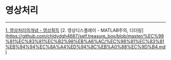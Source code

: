 # 영상처리 

---

[1. 영상처리의개념 - 영상획득](https://github.com/chldydgh4687/treasure_box/blob/master/%EC%98%81%EC%83%81%EC%B2%98%EB%A6%AC/%EC%98%81%EC%83%81%EC%B2%98%EB%A6%AC%EC%9D%98%EA%B0%9C%EB%85%90.md) 
[2. 영상디스플레이 - MATLAB주의, 디더링]
(https://github.com/chldydgh4687/self.treasure_box/blob/master/%EC%98%81%EC%83%81%EC%B2%98%EB%A6%AC/%EC%98%81%EC%83%81%EB%94%94%EC%8A%A4%ED%94%8C%EB%A0%88%EC%9D%B4.md)

